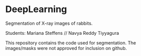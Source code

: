 # DeepLearning

Segmentation of X-ray images of rabbits.

Students: 
Mariana Steffens //
Navya Reddy Tiyyagura

This repository contains the code used for segmentation.
The images/masks were not approved for inclusion on github.
